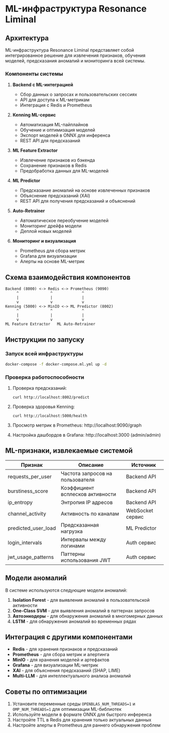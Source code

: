 # ML-инфраструктура Resonance Liminal

## Архитектура

ML-инфраструктура Resonance Liminal представляет собой интегрированное решение для извлечения признаков, обучения моделей, предсказания аномалий и мониторинга всей системы.

### Компоненты системы

1. **Backend с ML-интеграцией**
   - Сбор данных о запросах и пользовательских сессиях
   - API для доступа к ML-метрикам
   - Интеграция с Redis и Prometheus

2. **Kenning ML-сервис**
   - Автоматизация ML-пайплайнов
   - Обучение и оптимизация моделей
   - Экспорт моделей в ONNX для инференса
   - REST API для предсказаний

3. **ML Feature Extractor**
   - Извлечение признаков из бэкенда
   - Сохранение признаков в Redis
   - Предобработка данных для ML-моделей

4. **ML Predictor**
   - Предсказание аномалий на основе извлеченных признаков
   - Объяснение предсказаний (XAI)
   - REST API для получения предсказаний и объяснений

5. **Auto-Retrainer**
   - Автоматическое переобучение моделей
   - Мониторинг дрейфа модели
   - Деплой новых моделей

6. **Мониторинг и визуализация**
   - Prometheus для сбора метрик
   - Grafana для визуализации
   - Алерты на основе ML-метрик

## Схема взаимодействия компонентов

```
Backend (8000) <-> Redis <-> Prometheus (9090)
     ^              ^             ^
     |              |             |
     v              v             v
Kenning (5000) <-> MinIO <-> ML Predictor (8002)
     ^              ^             ^
     |              |             |
     v              v             v
ML Feature Extractor   ML Auto-Retrainer
```

## Инструкции по запуску

### Запуск всей инфраструктуры

```bash
docker-compose -f docker-compose.ml.yml up -d
```

### Проверка работоспособности

1. Проверка предсказаний:
   ```
   curl http://localhost:8002/predict
   ```

2. Проверка здоровья Kenning:
   ```
   curl http://localhost:5000/health
   ```

3. Просмотр метрик в Prometheus:
   http://localhost:9090/graph

4. Настройка дашбордов в Grafana:
   http://localhost:3000 (admin/admin)

## ML-признаки, извлекаемые системой

| Признак | Описание | Источник |
|---------|----------|----------|
| requests_per_user | Частота запросов на пользователя | Backend API |
| burstiness_score | Коэффициент всплесков активности | Backend API |
| ip_entropy | Энтропия IP адресов | Backend API |
| channel_activity | Активность по каналам | WebSocket сервис |
| predicted_user_load | Предсказанная нагрузка | ML Predictor |
| login_intervals | Интервалы между логинами | Auth сервис |
| jwt_usage_patterns | Паттерны использования JWT | Auth сервис |

## Модели аномалий

В системе используются следующие модели аномалий:

1. **Isolation Forest** - для выявления аномалий в пользовательской активности
2. **One-Class SVM** - для выявления аномалий в паттернах запросов
3. **Автоэнкодеры** - для обнаружения аномалий в многомерных данных
4. **LSTM** - для обнаружения аномалий во временных рядах

## Интеграция с другими компонентами

- **Redis** - для хранения признаков и предсказаний
- **Prometheus** - для сбора метрик и алертинга
- **MinIO** - для хранения моделей и артефактов
- **Grafana** - для визуализации ML-метрик
- **XAI** - для объяснения предсказаний (SHAP, LIME)
- **Multi-LLM** - для интеллектуального анализа аномалий

## Советы по оптимизации

1. Установите переменные среды `OPENBLAS_NUM_THREADS=1` и `OMP_NUM_THREADS=1` для оптимизации ML-библиотек
2. Используйте модели в формате ONNX для быстрого инференса
3. Настройте TTL в Redis для хранения только актуальных данных
4. Настройте алерты в Prometheus для раннего обнаружения проблем
